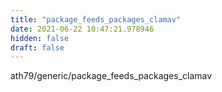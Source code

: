 ```yaml
---
title: "package_feeds_packages_clamav"
date: 2021-06-22 10:47:21.978946
hidden: false
draft: false
---
```


ath79/generic/package_feeds_packages_clamav

